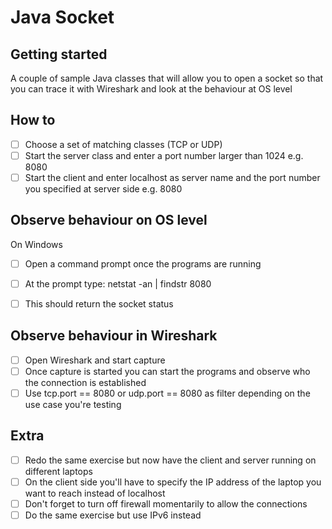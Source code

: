 # Java Socket



## Getting started

A couple of sample Java classes that will allow you to open a socket so that you can trace it with Wireshark and look at the behaviour at OS level
## How to 

- [ ] Choose a set of matching classes (TCP or UDP)
- [ ] Start the server class and enter a port number larger than 1024 e.g. 8080
- [ ] Start the client and enter localhost as server name and the port number you specified at server side e.g. 8080

## Observe behaviour on OS level
On Windows

- [ ] Open a command prompt once the programs are running
- [ ] At the prompt type: netstat -an | findstr 8080
- [ ] This should return the socket status


## Observe behaviour in Wireshark

- [ ] Open Wireshark and start capture
- [ ] Once capture is started you can start the programs and observe who the connection is established
- [ ] Use tcp.port == 8080 or udp.port == 8080 as filter depending on the use case you're testing

## Extra 

- [ ] Redo the same exercise but now have the client and server running on different laptops
- [ ] On the client side you'll have to specify the IP address of the laptop you want to reach instead of localhost
- [ ] Don't forget to turn off firewall momentarily to allow the connections
- [ ] Do the same exercise but use IPv6 instead 

